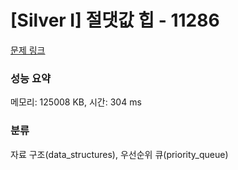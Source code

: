# [Silver I] 절댓값 힙 - 11286 

[문제 링크](https://www.acmicpc.net/problem/11286) 

### 성능 요약

메모리: 125008 KB, 시간: 304 ms

### 분류

자료 구조(data_structures), 우선순위 큐(priority_queue)

